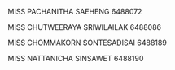MISS PACHANITHA SAEHENG 6488072

MISS CHUTWEERAYA SRIWILAILAK 6488086

MISS CHOMMAKORN SONTESADISAI 6488189

MISS NATTANICHA SINSAWET 6488190
